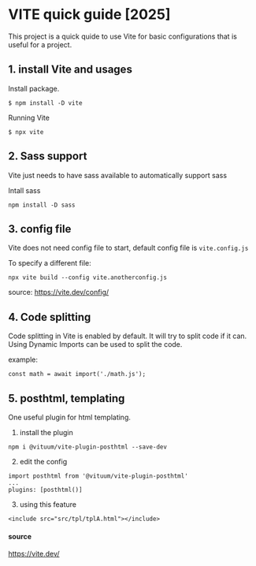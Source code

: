 # VITE quick guide [2025]

This project is a quick quide to use Vite for basic configurations that is useful for a project.

## 1. install Vite and usages

Install package.
```
$ npm install -D vite
```

Running Vite
```
$ npx vite
```

## 2. Sass support

Vite just needs to have sass available to automatically support sass

Intall sass
```
npm install -D sass
```

## 3. config file

Vite does not need config file to start, default config file is `vite.config.js`

To specify a different file:
```
npx vite build --config vite.anotherconfig.js
```

source: https://vite.dev/config/

## 4. Code splitting

Code splitting in Vite is enabled by default. It will try to split code if it can. Using Dynamic Imports can be used to split the code.

example:
```
const math = await import('./math.js');
```

## 5. posthtml, templating

One useful plugin for html templating. 

1. install the plugin
```
npm i @vituum/vite-plugin-posthtml --save-dev
```

2. edit the config
```
import posthtml from '@vituum/vite-plugin-posthtml'
...
plugins: [posthtml()]
```

3. using this feature
```
<include src="src/tpl/tplA.html"></include>
```



#### source

https://vite.dev/
